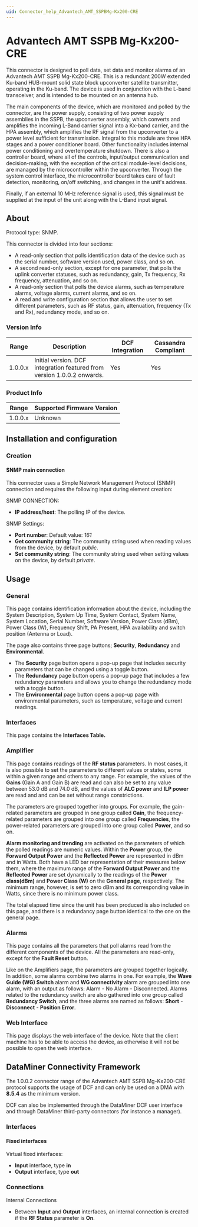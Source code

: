 ```yaml
---
uid: Connector_help_Advantech_AMT_SSPBMg-Kx200-CRE
---
```


# Advantech AMT SSPB Mg-Kx200-CRE

This connector is designed to poll data, set data and monitor alarms of an Advantech AMT SSPB Mg-Kx200-CRE. This is a redundant 200W extended Ku-band HUB-mount solid state block upconverter satellite transmitter, operating in the Ku-band. The device is used in conjunction with the L-band transceiver, and is intended to be mounted on an antenna hub.

The main components of the device, which are monitored and polled by the connector, are the power supply, consisting of two power supply assemblies in the SSPB, the upconverter assembly, which converts and amplifies the incoming L-Band carrier signal into a Kx-band carrier, and the HPA assembly, which amplifies the RF signal from the upconverter to a power level sufficient for transmission. Integral to this module are three HPA stages and a power conditioner board. Other functionality includes internal power conditioning and overtemperature shutdown. There is also a controller board, where all of the controls, input/output communication and decision-making, with the exception of the critical module-level decisions, are managed by the microcontroller within the upconverter. Through the system control interface, the microcontroller board takes care of fault detection, monitoring, on/off switching, and changes in the unit's address.

Finally, if an external 10 MHz reference signal is used, this signal must be supplied at the input of the unit along with the L-Band input signal.

## About

Protocol type: SNMP.

This connector is divided into four sections:

- A read-only section that polls identification data of the device such as the serial number, software version used, power class, and so on.
- A second read-only section, except for one parameter, that polls the uplink converter statuses, such as redundancy, gain, Tx frequency, Rx frequency, attenuation, and so on.
- A read-only section that polls the device alarms, such as temperature alarms, voltage alarms, current alarms, and so on.
- A read and write configuration section that allows the user to set different parameters, such as RF status, gain, attenuation, frequency (Tx and Rx), redundancy mode, and so on.

### Version Info

| Range   | Description                                                             | DCF Integration | Cassandra Compliant |
|---------|-------------------------------------------------------------------------|-----------------|---------------------|
| 1.0.0.x | Initial version. DCF integration featured from version 1.0.0.2 onwards. | Yes             | Yes                 |

### Product Info

| Range | Supported Firmware Version |
|------------------|-----------------------------|
| 1.0.0.x          | Unknown                     |

## Installation and configuration

### Creation

#### SNMP main connection

This connector uses a Simple Network Management Protocol (SNMP) connection and requires the following input during element creation:

SNMP CONNECTION:

- **IP address/host**: The polling IP of the device.

SNMP Settings:

- **Port number**: Default value: *161*
- **Get community string**: The community string used when reading values from the device, by default *public*.
- **Set community string**: The community string used when setting values on the device, by default *private*.

## Usage

### General

This page contains identification information about the device, including the System Description, System Up Time, System Contact, System Name, System Location, Serial Number, Software Version, Power Class (dBm), Power Class (W), Frequency Shift, PA Present, HPA availability and switch position (Antenna or Load).

The page also contains three page buttons; **Security**, **Redundancy** and **Environmental**.

- The **Security** page button opens a pop-up page that includes security parameters that can be changed using a toggle button.
- The **Redundancy** page button opens a pop-up page that includes a few redundancy parameters and allows you to change the redundancy mode with a toggle button.
- The **Environmental** page button opens a pop-up page with environmental parameters, such as temperature, voltage and current readings.

### Interfaces

This page contains the **Interfaces Table.**

### Amplifier

This page contains readings of the **RF status** parameters. In most cases, it is also possible to set the parameters to different values or states, some within a given range and others to any range. For example, the values of the **Gains** (Gain A and Gain B) are read and can also be set to any value between 53.0 dB and 74.0 dB, and the values of **ALC power** and **ILP power** are read and and can be set without range constrictions.

The parameters are grouped together into groups. For example, the gain-related parameters are grouped in one group called **Gain**, the frequency-related parameters are grouped into one group called **Frequencies**, the power-related parameters are grouped into one group called **Power**, and so on.

**Alarm monitoring and trending** are activated on the parameters of which the polled readings are numeric values. Within the **Power** group, the **Forward Output Power** and the **Reflected Power** are represented in dBm and in Watts. Both have a LED bar representation of their measures below them, where the maximum range of the **Forward Output Power** and the **Reflected Power** are set dynamically to the readings of the **Power class(dBm)** and **Power Class (W)** on the **General page**, respectively. The minimum range, however, is set to zero dBm and its corresponding value in Watts, since there is no minimum power class.

The total elapsed time since the unit has been produced is also included on this page, and there is a redundancy page button identical to the one on the general page.

### Alarms

This page contains all the parameters that poll alarms read from the different components of the device. All the parameters are read-only, except for the **Fault Reset** button.

Like on the Amplifiers page, the parameters are grouped together logically. In addition, some alarms combine two alarms in one. For example, the **Wave Guide (WG) Switch** alarm and **WG connectivity** alarm are grouped into one alarm, with an output as follows: Alarm - No Alarm - Disconnected. Alarms related to the redundancy switch are also gathered into one group called **Redundancy Switch**, and the three alarms are named as follows: **Short** - **Disconnect** - **Position Error**.

### Web Interface

This page displays the web interface of the device. Note that the client machine has to be able to access the device, as otherwise it will not be possible to open the web interface.

## DataMiner Connectivity Framework

The 1.0.0.2 connector range of the Advantech AMT SSPB Mg-Kx200-CRE protocol supports the usage of DCF and can only be used on a DMA with **8.5.4** as the minimum version.

DCF can also be implemented through the DataMiner DCF user interface and through DataMiner third-party connectors (for instance a manager).

### Interfaces

#### Fixed interfaces

Virtual fixed interfaces:

- **Input** interface, type **in**
- **Output** interface, type **out**

### Connections

Internal Connections

- Between **Input** and **Output** interfaces, an internal connection is created if the **RF Status** parameter is **On**.
